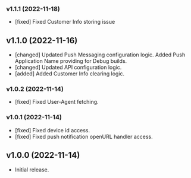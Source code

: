 ### v1.1.1 (2022-11-18)

- [fixed] Fixed Customer Info storing issue

## v1.1.0 (2022-11-16)

- [changed] Updated Push Messaging configuration logic. Added Push Application Name providing for Debug builds.
- [changed] Updated API configuration logic.
- [added] Added Customer Info clearing logic.

### v1.0.2 (2022-11-14)

- [fixed] Fixed User-Agent fetching.

### v1.0.1 (2022-11-14)

- [fixed] Fixed device id access.
- [fixed] Fixed push notification openURL handler access.

## v1.0.0 (2022-11-14)

- Initial release.

